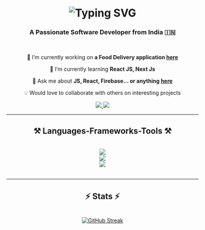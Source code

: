 
<h1 align="center">
    <img src="https://readme-typing-svg.demolab.com?font=Fira+Code&weight=600&size=24&duration=4000&pause=1000&color=F72C61&center=true&random=false&width=435&lines=Hi+there+%F0%9F%91%8B%F0%9F%8F%BE;I'm++Joel+Jacob+%F0%9F%91%B7%F0%9F%96%A5%EF%B8%8F" alt="Typing SVG" /></a>
</h1>

<h3 align="center">A Passionate Software Developer from India 🇮🇳</h3>

<br/>

<div align="center">
 
 🔭 I’m currently working on **a  Food Delivery application [here](https://github.com/Strange-boy/Jo-s-kitchen)** 
 
 🌱 I’m currently learning **React JS, Next Js**

💬 Ask me about **JS, React, Firebase... or anything [here](https://github.com/Strange-boy/Strange-boy/issues)**

💡 Would love to collaborate with others on interesting projects


 </div>

 <div align="center"> 
  <a href="mailto:joel.panvel@gmail.com">
    <img src="https://img.shields.io/badge/Gmail-333333?style=for-the-badge&logo=gmail&logoColor=red" />
  </a>
  <a href="https://www.linkedin.com/in/joel-jacob-89b347197/" target="_blank">
    <img src="https://img.shields.io/badge/LinkedIn-0077B5?style=for-the-badge&logo=linkedin&logoColor=white" target="_blank" />
  </a>
</div>

 <hr/>
 
<h2 align="center">⚒️ Languages-Frameworks-Tools ⚒️</h2>
<br/>
<div align="center">
    <img src="https://skillicons.dev/icons?i=html,css,js,cpp" /><br>
    <img src="https://skillicons.dev/icons?i=react,tailwind,nodejs,express,mongodb,mysql" /><br>
    <img src="https://skillicons.dev/icons?i=firebase,vscode,github,tailwind,git" />
    <br>
</div>
<br/>
<hr/>

<h2 align="center">⚡ Stats ⚡</h2>
<br>
<div align="center">
  <a href="https://git.io/streak-stats"><img src="https://streak-stats.demolab.com?user=Strange-boy&theme=tokyonight&hide_border=true" alt="GitHub Streak" /></a>
</div>

<br/><br/>
 
